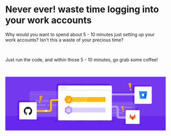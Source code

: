 # Never ever! waste time logging into your work accounts

Why would you want to spend about 5 - 10 minutes just setting up your  work accounts? Isn't this a waste of your precious time? 

&nbsp;

Just run the code, and within those 5 - 10 minutes, go grab some coffee!

&nbsp;

![Login Automatically](img/logins.png)